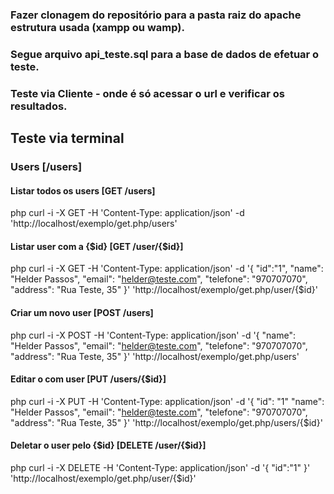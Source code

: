 ### Fazer clonagem do repositório para a pasta raiz do apache estrutura usada (xampp ou wamp).

### Segue arquivo api_teste.sql para a base de dados de efetuar o teste.

### Teste via Cliente - onde é só acessar o url e verificar os resultados.

## Teste via terminal

### Users [/users]

#### Listar todos os users [GET /users]

php curl -i -X GET -H 'Content-Type: application/json' -d 'http://localhost/exemplo/get.php/users'

#### Listar user com a {$id} [GET /user/{$id}]

php curl -i -X GET -H 'Content-Type: application/json' -d
'{
    "id":"1",
    "name": "Helder Passos",
    "email": "helder@teste.com",
    "telefone": "970707070",
    "address": "Rua Teste, 35"
}'
'http://localhost/exemplo/get.php/user/{$id}'

#### Criar um novo user [POST /users]

php curl -i -X POST -H 'Content-Type: application/json' -d
'{
    "name": "Helder Passos",
    "email": "helder@teste.com",
    "telefone": "970707070",
    "address": "Rua Teste, 35"
}'
'http://localhost/exemplo/get.php/users'

#### Editar o com user [PUT /users/{$id}]

php curl -i -X PUT -H 'Content-Type: application/json' -d
'{
	"id": "1"
    "name": "Helder Passos",
    "email": "helder@teste.com",
    "telefone": "970707070",
    "address": "Rua Teste, 35"
}'
'http://localhost/exemplo/get.php/users/{$id}'

#### Deletar o user pelo {$id} [DELETE /user/{$id}]

php curl -i -X DELETE -H 'Content-Type: application/json' -d
'{
    "id":"1"
}'
'http://localhost/exemplo/get.php/user/{$id}'